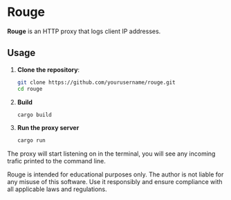 # Rouge

**Rouge** is an HTTP proxy that logs client IP addresses. 

## Usage

1. **Clone the repository**:
    ```sh
    git clone https://github.com/yourusername/rouge.git
    cd rouge
    ```

2. **Build**
    ```sh
    cargo build
    ```

3. **Run the proxy server**
    ```sh
    cargo run
    ```

The proxy will start listening on in the terminal, you will see any incoming trafic printed to the command line.

Rouge is intended for educational purposes only. The author is not liable for any misuse of this software. Use it responsibly and ensure compliance with all applicable laws and regulations.